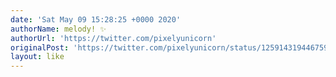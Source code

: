 ```yaml
---
date: 'Sat May 09 15:28:25 +0000 2020'
authorName: melody! ✨
authorUrl: 'https://twitter.com/pixelyunicorn'
originalPost: 'https://twitter.com/pixelyunicorn/status/1259143194467590146'
layout: like
---
```

